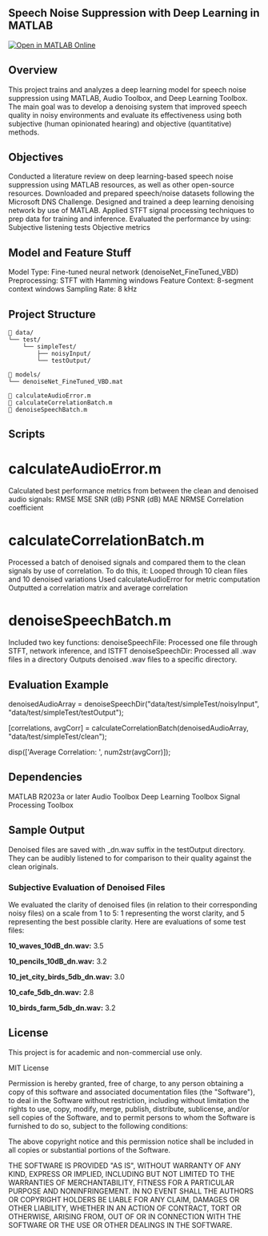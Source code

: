 ## Speech Noise Suppression with Deep Learning in MATLAB

[![Open in MATLAB Online](https://www.mathworks.com/images/responsive/global/open-in-matlab-online.svg)](https://matlab.mathworks.com/open/github/v1?repo=eric-vo/mathworks-noise-suppression&file=scripts/main.m)

## Overview
This project trains and analyzes a deep learning model for speech noise suppression using MATLAB, Audio Toolbox, and Deep Learning Toolbox. The main goal was to develop a denoising system that improved speech quality in noisy environments and evaluate its effectiveness using both subjective (human opinionated hearing) and objective (quantitative) methods.

## Objectives
Conducted a literature review on deep learning-based speech noise suppression using MATLAB resources, as well as other open-source resources.
Downloaded and prepared speech/noise datasets following the Microsoft DNS Challenge.
Designed and trained a deep learning denoising network by use of MATLAB.
Applied STFT signal processing techniques to prep data for training and inference.
Evaluated the performance by using:
Subjective listening tests
Objective metrics

## Model and Feature Stuff
Model Type: Fine-tuned neural network (denoiseNet_FineTuned_VBD)
Preprocessing: STFT with Hamming windows
Feature Context: 8-segment context windows
Sampling Rate: 8 kHz

##  Project Structure

```
📁 data/
└── test/
    └── simpleTest/
        ├── noisyInput/
        └── testOutput/

📁 models/
└── denoiseNet_FineTuned_VBD.mat

📄 calculateAudioError.m
📄 calculateCorrelationBatch.m
📄 denoiseSpeechBatch.m
```


## Scripts

# calculateAudioError.m
Calculated best performance metrics from between the clean and denoised audio signals:
RMSE
MSE
SNR (dB)
PSNR (dB)
MAE
NRMSE
Correlation coefficient

# calculateCorrelationBatch.m
Processed a batch of denoised signals and compared them to the clean signals by use of correlation. 
To do this, it:
Looped through 10 clean files and 10 denoised variations
Used calculateAudioError for metric computation
Outputted a correlation matrix and average correlation

# denoiseSpeechBatch.m
Included two key functions:
denoiseSpeechFile: Processed one file through STFT, network inference, and ISTFT
denoiseSpeechDir: Processed all .wav files in a directory
Outputs denoised .wav files to a specific directory.

## Evaluation Example
denoisedAudioArray = denoiseSpeechDir("data/test/simpleTest/noisyInput", "data/test/simpleTest/testOutput");

[correlations, avgCorr] = calculateCorrelationBatch(denoisedAudioArray, "data/test/simpleTest/clean");

disp(['Average Correlation: ', num2str(avgCorr)]);

## Dependencies
MATLAB R2023a or later
Audio Toolbox
Deep Learning Toolbox
Signal Processing Toolbox

## Sample Output
Denoised files are saved with _dn.wav suffix in the testOutput directory. They can be audibly listened to for comparison to their quality against the clean originals.

### Subjective Evaluation of Denoised Files
We evaluated the clarity of denoised files (in relation to their corresponding noisy files) on a scale from 1 to 5: 1 representing the worst clarity, and 5 representing the best possible clarity. Here are evaluations of some test files:

**10_waves_10dB_dn.wav:** 3.5

**10_pencils_10dB_dn.wav:** 3.2

**10_jet_city_birds_5db_dn.wav:** 3.0

**10_cafe_5db_dn.wav:** 2.8

**10_birds_farm_5db_dn.wav:** 3.2


## License

This project is for academic and non-commercial use only. 

MIT License

Permission is hereby granted, free of charge, to any person obtaining a copy
of this software and associated documentation files (the "Software"), to deal
in the Software without restriction, including without limitation the rights
to use, copy, modify, merge, publish, distribute, sublicense, and/or sell
copies of the Software, and to permit persons to whom the Software is
furnished to do so, subject to the following conditions:

The above copyright notice and this permission notice shall be included in all
copies or substantial portions of the Software.

THE SOFTWARE IS PROVIDED "AS IS", WITHOUT WARRANTY OF ANY KIND, EXPRESS OR
IMPLIED, INCLUDING BUT NOT LIMITED TO THE WARRANTIES OF MERCHANTABILITY,
FITNESS FOR A PARTICULAR PURPOSE AND NONINFRINGEMENT. IN NO EVENT SHALL THE
AUTHORS OR COPYRIGHT HOLDERS BE LIABLE FOR ANY CLAIM, DAMAGES OR OTHER
LIABILITY, WHETHER IN AN ACTION OF CONTRACT, TORT OR OTHERWISE, ARISING FROM,
OUT OF OR IN CONNECTION WITH THE SOFTWARE OR THE USE OR OTHER DEALINGS IN THE
SOFTWARE.
